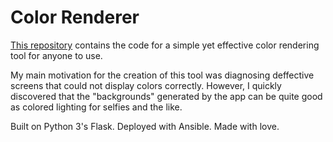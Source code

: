 # Color Renderer

[This repository](https://github.com/debemdeboas/color-renderer) contains the code
for a simple yet effective color rendering tool for anyone to use.

My main motivation for the creation of this tool was diagnosing deffective screens that could
not display colors correctly. However, I quickly discovered that the "backgrounds"
generated by the app can be quite good as colored lighting for selfies and the like.

Built on Python 3's Flask. Deployed with Ansible. Made with love.
